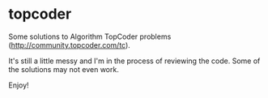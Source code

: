 topcoder
========

Some solutions to Algorithm TopCoder problems (http://community.topcoder.com/tc).

It's still a little messy and I'm in the process of reviewing the code. Some of
the solutions may not even work.

Enjoy!
